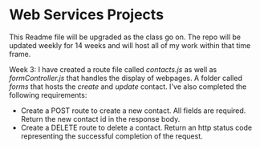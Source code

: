 # Web Services Projects

This Readme file will be upgraded as the class go on. The repo will be updated weekly for 14 weeks and will host all of my work within that time frame.

Week 3: I have created a route file called *contacts.js* as well as *formController.js* that handles the display of webpages. A folder called *forms* that hosts the _create_ and _update_ contact.
I've also completed the following requirements: 
- Create a POST route to create a new contact. All fields are required. Return the new contact id in the response body.
- Create a DELETE route to delete a contact. Return an http status code representing the successful completion of the request.
